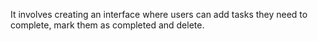 It involves creating an interface where users can add tasks they need to complete, mark them as completed and delete. 
